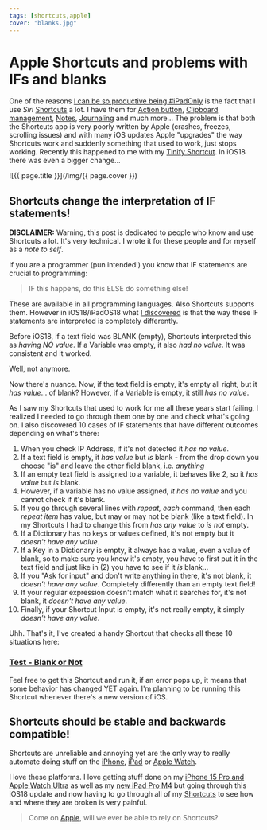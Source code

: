 ```yaml
---
tags: [shortcuts,apple]
cover: "blanks.jpg"
---
```


# Apple Shortcuts and problems with IFs and blanks

One of the reasons [I can be so productive being #iPadOnly](/ipadp) is the fact that I use *Siri* [Shortcuts](/shortcuts) a lot. I have them for [Action button](/action), [Clipboard management](/clipboard), [Notes](/watchnotes), [Journaling](/journal) and much more… The problem is that both the Shortcuts app is very poorly written by Apple (crashes, freezes, scrolling issues) and with many iOS updates Apple "upgrades" the way Shortcuts work and suddenly something that used to work, just stops working. Recently this happened to me with my [Tinify Shortcut](/tinify). In iOS18 there was even a bigger change…

<!--More-->

![{{ page.title }}](/img/{{ page.cover }})

## Shortcuts change the interpretation of IF statements!

**DISCLAIMER:** Warning, this post is dedicated to people who know and use Shortcuts a lot. It's very technical. I wrote it for these people and for myself as a *note to self*.

If you are a programmer (pun intended!) you know that IF statements are crucial to programming:

> IF this happens, do this ELSE do something else!

These are available in all programming languages. Also Shortcuts supports them. However in iOS18/iPadOS18 what [I discovered](https://social.nozbe.com/@michael/113305442965393775) is that the way these IF statements are interpreted is completely differently.

Before iOS18, if a text field was BLANK (empty), Shortcuts interpreted this as *having NO value*. If a Variable was empty, it also *had no value*. It was consistent and it worked.

Well, not anymore.

Now there's nuance. Now, if the text field is empty, it's empty all right, but it *has value*… of blank? However, if a Variable is empty, it still *has no value*.

As I saw my Shortcuts that used to work for me all these years start failing, I realized I needed to go through them one by one and check what's going on. I also discovered 10 cases of IF statements that have different outcomes depending on what's there:

1. When you check IP Address, if it's not detected it *has no value*.
2. If a text field is empty, it *has value* but *is* blank - from the drop down you choose "is" and leave the other field blank, i.e. *anything*
3. If an empty text field is assigned to a variable, it behaves like 2, so it *has value* but *is* blank.
4. However, if a variable has no value assigned, *it has no value* and you cannot check if it's blank.
5. If you go through several lines with *repeat, each* command, then each *repeat item* has value, but may or may not be blank (like a text field). In my Shortcuts I had to change this from *has any value* to *is not* empty.
6. If a Dictionary has no keys or values defined, it's not empty but it *doesn't have any value*.
7. If a Key in a Dictionary is empty, it always has a value, even a value of blank, so to make sure you know it's empty, you have to first put it in the text field and just like in (2) you have to see if it *is* blank…
8. If you "Ask for input" and don't write anything in there, it's not blank, it *doesn't have any value*. Completely differently than an empty text field!
9. If your regular expression doesn't match what it searches for, it's not blank, it *doesn't have any value*.
10. Finally, if your Shortcut Input is empty, it's not really empty, it simply *doesn't have any value*.

Uhh. That's it, I've created a handy Shortcut that checks all these 10 situations here:

### [Test - Blank or Not](https://www.icloud.com/shortcuts/c6e74555225b41f099ef21bd4f62af21)

Feel free to get this Shortcut and run it, if an error pops up, it means that some behavior has changed YET again. I'm planning to be running this Shortcut whenever there's a new version of iOS.

## Shortcuts should be stable and backwards compatible!

Shortcuts are unreliable and annoying yet are the only way to really automate doing stuff on the [iPhone](/iphone), [iPad](/ipadonly) or [Apple Watch](/applewatch).

I love these platforms. I love getting stuff done on my [iPhone 15 Pro and Apple Watch Ultra](/iphone15ultra) as well as my [new iPad Pro M4](/ipadm4) but going through this iOS18 update and now having to go through all of my [Shortcuts](/shortcuts) to see how and where they are broken is very painful.

> Come on [Apple](/apple), will we ever be able to rely on Shortcuts?

[n]: https://michael.gratis/nozbe
[np]: https://michael.gratis/nozbepersonal